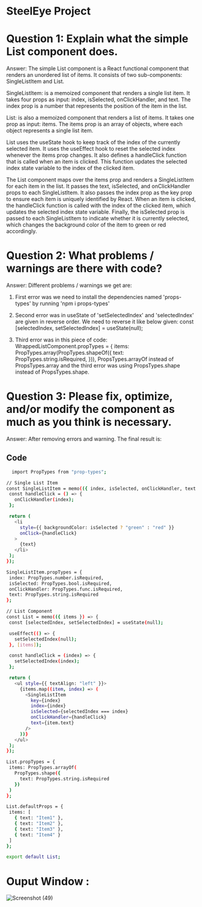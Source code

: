 
# SteelEye Project
# Question 1: Explain what the simple List component does.
Answer: The simple List component is a React functional component that renders an unordered list of items. It consists of two sub-components: SingleListItem and List.

SingleListItem: is a memoized component that renders a single list item. It takes four props as input: index, isSelected, onClickHandler, and text. The index prop is a number that represents the position of the item in the list.

List: is also a memoized component that renders a list of items. It takes one prop as input: items. The items prop is an array of objects, where each object represents a single list item.

List uses the useState hook to keep track of the index of the currently selected item. It uses the useEffect hook to reset the selected index whenever the items prop changes. It also defines a handleClick function that is called when an item is clicked. This function updates the selected index state variable to the index of the clicked item.

The List component maps over the items prop and renders a SingleListItem for each item in the list. It passes the text, isSelected, and onClickHandler props to each SingleListItem. It also passes the index prop as the key prop to ensure each item is uniquely identified by React. When an item is clicked, the handleClick function is called with the index of the clicked item, which updates the selected index state variable. Finally, the isSelected prop is passed to each SingleListItem to indicate whether it is currently selected, which changes the background color of the item to green or red accordingly.

# Question 2: What problems / warnings are there with code?
Answer: Different problems / warnings we get are:
1. First error was we need to install the dependencies named 'props-types' by running 'npm i props-types'

2. Second error was in useState of 'setSelectedIndex' and 'selectedIndex' are given in reverse order. We need to reverse it like below given: const [selectedIndex, setSelectedIndex] = useState(null);

3. Third error was in this piece of code: WrappedListComponent.propTypes = { items: PropTypes.array(PropTypes.shapeOf({ text: PropTypes.string.isRequired, })), PropsTypes.arrayOf instead of PropsTypes.array and the third error was using PropsTypes.shape instead of PropsTypes.shape.


# Question 3: Please fix, optimize, and/or modify the component as much as you think is necessary.
Answer: After removing errors and warning. The final result is:



## Code

```bash
  import PropTypes from "prop-types";

// Single List Item
const SingleListItem = memo(({ index, isSelected, onClickHandler, text }) => {
 const handleClick = () => {
   onClickHandler(index);
 };

 return (
   <li
     style={{ backgroundColor: isSelected ? "green" : "red" }}
     onClick={handleClick}
   >
     {text}
   </li>
 );
});

SingleListItem.propTypes = {
 index: PropTypes.number.isRequired,
 isSelected: PropTypes.bool.isRequired,
 onClickHandler: PropTypes.func.isRequired,
 text: PropTypes.string.isRequired
};

// List Component
const List = memo(({ items }) => {
 const [selectedIndex, setSelectedIndex] = useState(null);

 useEffect(() => {
   setSelectedIndex(null);
 }, [items]);

 const handleClick = (index) => {
   setSelectedIndex(index);
 };

 return (
   <ul style={{ textAlign: "left" }}>
     {items.map((item, index) => (
       <SingleListItem
         key={index}
         index={index}
         isSelected={selectedIndex === index}
         onClickHandler={handleClick}
         text={item.text}
       />
     ))}
   </ul>
 );
});

List.propTypes = {
 items: PropTypes.arrayOf(
   PropTypes.shape({
     text: PropTypes.string.isRequired
   })
 )
};

List.defaultProps = {
 items: [
   { text: "Item1" },
   { text: "Item2" },
   { text: "Item3" },
   { text: "Item4" }
 ]
};

export default List; 
```

# Ouput Window :

![Screenshot (49)](https://user-images.githubusercontent.com/82560388/233852340-7d709c62-6490-4ede-8a8a-eb4b7f07867e.png)



